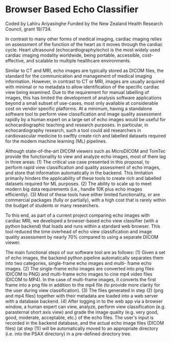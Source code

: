 # Browser Based Echo Classifier

Coded by Lahiru Ariyasinghe
Funded by the New Zealand Health Research Council, grant 19/734.



In contrast to many other forms of medical imaging, cardiac imaging relies on assessment of the function of the heart as it moves through the cardiac cycle. Heart ultrasound (echocardiography/echo) is the most widely used cardiac imaging modality worldwide, being portable, accessible, cost-effective, and scalable to multiple healthcare environments.

Similar to CT and MRI, echo images are typically stored as DICOM files, the standard for the communication and management of medical imaging information. However, in contrast to CT or MRI, images are usually acquired with minimal or no metadata to allow identification of the specific cardiac view being examined. Due to the requirement for manual labelling of images, this has limited the development of analysis software applications beyond a small subset of use-cases, most only available at considerable cost on vendor specific platforms. At a minimum, having a standalone software tool to perform view classification and image quality assessment rapidly by a human expert on a large set of echo images would be useful for echocardiographic teaching and research purposes. In particular, in echocardiography research, such a tool could aid researchers in cardiovascular medicine to swiftly create rich and labelled datasets required for the modern machine learning (ML) pipelines.

Although state-of-the-art DICOM viewers such as MicroDICOM and TomTec provide the functionality to view and analyze echo images, most of them lag in three areas:
(1) The critical use case presented in this proposal, to perform rapid view classification and quality assessment of echo images, and store that information automatically in the backend. This limitation primarily hinders the applicability of these tools to create rich and labelled datasets required for ML purposes. (2) The ability to scale up to meet modern big data requirements (i.e., handle 10K plus echo images efficiently). (3) Most of these tools have either limited functionality, or are commercial packages (fully or partially), with a high cost that is rarely within the budget of students or many researchers.

To this end, as part of a current project comparing echo images with cardiac MRI, we developed a browser-based echo view classifier (with a python backend) that loads and runs within a standard web browser. This tool reduced the time overhead of echo view classification and image quality assessment by nearly 70% compared to using a separate DICOM viewer.

The main functional steps of our software tool are as follows: (1) Given a set of echo images, the backend python pipeline automatically separates them into two categories, single-frame echo images and multi- frame echo images. (2) The single-frame echo images are converted into png files (DICOM to PNG) and multi-frame echo images to cine mp4 video files (DICOM to MP4). In the case of multi-frame images, it converts the first frame into a png file in addition to the mp4 file (to provide more clarity for the user during view classification). (3) The files generated in step (2) (png and mp4 files) together with their metadata are loaded into a web server with a database backend. (4) After logging in to the web app via a browser window, a human expert can view, analyze, perform view classification (e.g. parasternal short axis view) and grade the image quality (e.g. very good, good, moderate, acceptable, etc.) of the echo files. The user's input is recorded in the backend database, and the actual echo image files (DICOM files) (at step (1)) will be automatically moved to an appropriate directory (i.e. into the PSAX directory) in a pre-defined directory tree.

